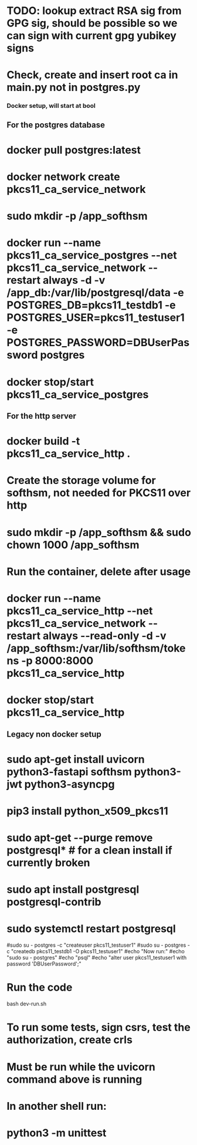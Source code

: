 # TODO: lookup extract RSA sig from GPG sig, should be possible so we can sign with current gpg yubikey signs
# Check, create and insert root ca in main.py not in postgres.py


### Docker setup, will start at bool
## For the postgres database
# docker pull postgres:latest
# docker network create pkcs11_ca_service_network
# sudo mkdir -p /app_softhsm
# docker run --name pkcs11_ca_service_postgres --net pkcs11_ca_service_network --restart always -d -v /app_db:/var/lib/postgresql/data -e POSTGRES_DB=pkcs11_testdb1 -e POSTGRES_USER=pkcs11_testuser1 -e POSTGRES_PASSWORD=DBUserPassword postgres
# docker stop/start pkcs11_ca_service_postgres

## For the http server
# docker build -t pkcs11_ca_service_http .
# Create the storage volume for softhsm, not needed for PKCS11 over http
# sudo mkdir -p /app_softhsm && sudo chown 1000 /app_softhsm
# Run the container, delete after usage
# docker run --name pkcs11_ca_service_http --net pkcs11_ca_service_network --restart always --read-only -d -v /app_softhsm:/var/lib/softhsm/tokens -p 8000:8000 pkcs11_ca_service_http
# docker stop/start pkcs11_ca_service_http



## Legacy non docker setup

# sudo apt-get install uvicorn python3-fastapi softhsm python3-jwt python3-asyncpg
# pip3 install python_x509_pkcs11
# sudo apt-get --purge remove postgresql* # for a clean install if currently broken
# sudo apt install postgresql postgresql-contrib
#
# sudo systemctl restart postgresql
#sudo su - postgres -c "createuser pkcs11_testuser1"
#sudo su - postgres -c "createdb pkcs11_testdb1 -O pkcs11_testuser1"
#echo "Now run:"
#echo "sudo su - postgres"
#echo "psql"
#echo "alter user pkcs11_testuser1 with password 'DBUserPassword';"


# Run the code
bash dev-run.sh

# To run some tests, sign csrs, test the authorization, create crls
# Must be run while the uvicorn command above is running
# In another shell run:
# python3 -m unittest

